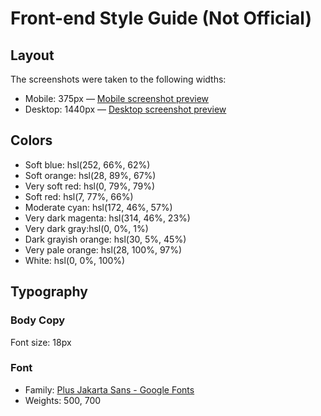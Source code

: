 # Front-end Style Guide (Not Official)

## Layout

The screenshots were taken to the following widths:

- Mobile: 375px — [Mobile screenshot preview](./screenshots/mobile.jpg)
- Desktop: 1440px — [Desktop screenshot preview](./screenshots/desktop.jpg)

## Colors

- Soft blue: hsl(252, 66%, 62%)
- Soft orange: hsl(28, 89%, 67%)
- Very soft red: hsl(0, 79%, 79%)
- Soft red: hsl(7, 77%, 66%)
- Moderate cyan: hsl(172, 46%, 57%)
- Very dark magenta: hsl(314, 46%, 23%)
- Very dark gray:hsl(0, 0%, 1%) 
- Dark grayish orange: hsl(30, 5%, 45%)
- Very pale orange: hsl(28, 100%, 97%)
- White: hsl(0, 0%, 100%)

## Typography

### Body Copy

Font size: 18px

### Font

- Family: [Plus Jakarta Sans - Google Fonts](https://fonts.google.com/specimen/Plus+Jakarta+Sans)
- Weights: 500, 700
